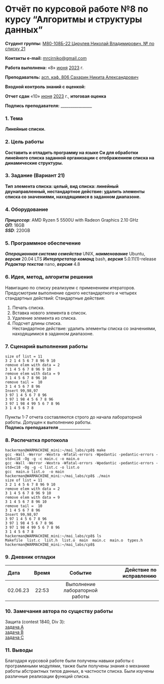 

# Отчёт по курсовой работе №8 по курсу “Алгоритмы и структуры данных”

<b>Студент группы:</b> <ins>М80-108Б-22 Цирулев Николай Владимирович, № по списку 21</ins> 

<b>Контакты e-mail:</b> <ins>mrcirniko@gmail.com</ins>

<b>Работа выполнена:</b> «8» <ins>июня</ins> <ins>2023</ins> г.

<b>Преподаватель:</b> <ins>асп. каф. 806 Сахарин Никита Александрович</ins>

<b>Входной контроль знаний с оценкой:</b> <ins> </ins>

<b>Отчет сдан</b> «10» <ins>июня</ins> <ins>2023</ins> г., <b>итоговая оценка</b> <ins> </ins>

<b>Подпись преподавателя:</b> ________________

### 1. Тема
__Линейные списки.__

### 2. Цель работы
__Составить и отладить программу на языке Си для обработки линейного списка заданной организации с отображением
списка на динамические структуры.__

### 3. Задание (Вариант 21)
__Тип элемента списка: целый, вид списка: линейный двунаправленный, нестандартное действие: удалить элементы списка со значениями, находящимися в заданном диапазоне.__ 

### 4. Оборудование
___Прицессор___: AMD Ryzen 5 5500U with Radeon Graphics 2.10 GHz \
___ОП___: 16GB \
___SSD___: 220GB

### 5. Программное обеспечение
___Операционная система семейства___ UNIX, ___наименование___ Ubuntu, ___версия___  20.04 LTS
___Интерпретатор команд___ bash, ___версия___ 5.0.11(1)-release
___Редактор текстов___ nano, ___версия___ 4.8

### 6. Идея, метод, алгоритм решения
Навигацию по списку реализуем с применением итераторов. Предусмотрим выполнение одного нестандартного и четырех стандартных действий:
Стандартные действия:  
1. Печать списка.  
2. Вставка нового элемента в список.  
3. Удаление элемента из списка.  
4. Подсчет длины списка.  
Нестандартное действие: удалить элементы списка со значениями, находящимися в заданном диапазоне.  
### 7. Сценарий выполнения работы
```
size of list = 11
3 2 1 4 5 6 7 8 96 9 10
remove elem with data = 2
3 1 4 5 6 7 8 96 9 10
remove elem with data = 9
3 1 4 5 6 7 8 96 10
remove tail =  10
3 1 4 5 6 7 8 96
Insert 99,98,97
3 97 1 4 5 6 7 8 96
3 97 1 98 4 5 6 7 8 96
3 97 1 98 4 99 5 6 7 8 96
3 1 4 5 6 7 8
```


Пункты 1-7 отчета составляются строго до начала лабораторной работы.
Допущен к выполнению работы.  
<b>Подпись преподавателя</b> ________________

### 8. Распечатка протокола
 ```
hackerman@WARMACHINE_mini:~/mai_labs/cp8$ make
gcc -Wall -Werror -Wextra -Wfatal-errors -Wpedantic -pedantic-errors -std=c18 -Og -g -c main.c -o main.o
gcc -Wall -Werror -Wextra -Wfatal-errors -Wpedantic -pedantic-errors -std=c18 -Og -g -c list.c -o list.o
gcc  main.o list.o  -o main
hackerman@WARMACHINE_mini:~/mai_labs/cp8$ ./main
size of list = 11
3 2 1 4 5 6 7 8 96 9 10
remove elem with data = 2
3 1 4 5 6 7 8 96 9 10
remove elem with data = 9
3 1 4 5 6 7 8 96 10
remove tail =  10
3 1 4 5 6 7 8 96
Insert 99,98,97
3 97 1 4 5 6 7 8 96
3 97 1 98 4 5 6 7 8 96
3 97 1 98 4 99 5 6 7 8 96
3 1 4 5 6 7 8
hackerman@WARMACHINE_mini:~/mai_labs/cp8$ ls
Makefile  list.c  list.h  list.o  main  main.c  main.o  types.h
hackerman@WARMACHINE_mini:~/mai_labs/cp8$
 ```

### 9. Дневник отладки

|  Дата    | Время | Событие  | Действие по исправлению |
|:------------- |:---------------:|:---------------:| -------------:|
| 02.06.23 | 22:53 | Выполнение лабораторной работы | |

### 10. Замечания автора по существу работы
Защита (contest 1840, Div 3):  
[задача A](https://codeforces.com/contest/1840/submission/208763060)  
[задача B](https://codeforces.com/contest/1840/submission/208780062)  
[задача C](https://codeforces.com/contest/1840/submission/208990732)  


### 11. Выводы
Благодаря курсовой работе были получены навыки работы с программными модулями, также были получены знания о механике работы абстрактных типов данных, в частности списка. Были изучены различные реализации функций списка.

